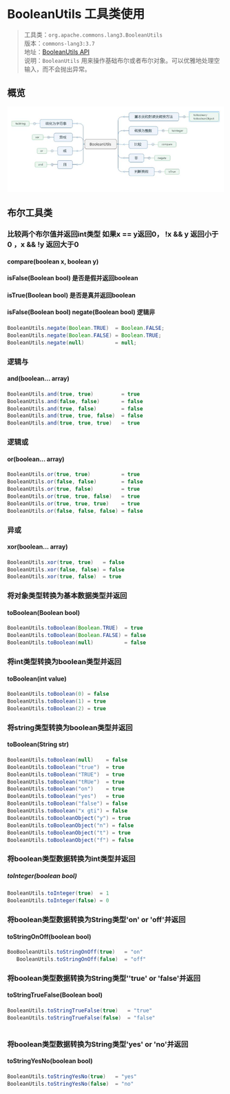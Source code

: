 # BooleanUtils 工具类使用 

> 工具类：`org.apache.commons.lang3.BooleanUtils`   
> 版本：`commons-lang3:3.7`  
> 地址：<a href="https://commons.apache.org/proper/commons-lang/javadocs/api-release/index.html" target="_blank">BooleanUtils API</a>  
> 说明：`BooleanUtils` 用来操作基础布尔或者布尔对象。可以优雅地处理空输入，而不会抛出异常。

## 概览

![BooleanUtils 类图](./img/BooleanUtils.jpg)

## 布尔工具类


###  比较两个布尔值并返回int类型 如果x == y返回0， !x && y 返回小于 0 ，x && !y 返回大于0
#### compare(boolean x, boolean y)
#### isFalse(Boolean bool) 是否是假并返回boolean

#### isTrue(Boolean bool) 是否是真并返回boolean

#### isFalse(Boolean bool) negate(Boolean bool) 逻辑非

```java
BooleanUtils.negate(Boolean.TRUE)  = Boolean.FALSE;
BooleanUtils.negate(Boolean.FALSE) = Boolean.TRUE;
BooleanUtils.negate(null)          = null;
```


###  逻辑与
#### and(boolean... array)

```java
BooleanUtils.and(true, true)         = true
BooleanUtils.and(false, false)       = false
BooleanUtils.and(true, false)        = false
BooleanUtils.and(true, true, false)  = false
BooleanUtils.and(true, true, true)   = true

```



###  逻辑或
####  or(boolean... array)
```java
BooleanUtils.or(true, true)          = true
BooleanUtils.or(false, false)        = false
BooleanUtils.or(true, false)         = true
BooleanUtils.or(true, true, false)   = true
BooleanUtils.or(true, true, true)    = true
BooleanUtils.or(false, false, false) = false
```

###  异或
#### xor(boolean... array)
```java
BooleanUtils.xor(true, true)   = false
BooleanUtils.xor(false, false) = false
BooleanUtils.xor(true, false)  = true

```

###  将对象类型转换为基本数据类型并返回
#### toBoolean(Boolean bool)
```java
BooleanUtils.toBoolean(Boolean.TRUE)  = true
BooleanUtils.toBoolean(Boolean.FALSE) = false
BooleanUtils.toBoolean(null)          = false

```
###  将int类型转换为boolean类型并返回
#### toBoolean(int value)
```java
BooleanUtils.toBoolean(0) = false
BooleanUtils.toBoolean(1) = true
BooleanUtils.toBoolean(2) = true

```

###  将string类型转换为boolean类型并返回
#### toBoolean(String str)

```java
BooleanUtils.toBoolean(null)    = false
BooleanUtils.toBoolean("true")  = true
BooleanUtils.toBoolean("TRUE")  = true
BooleanUtils.toBoolean("tRUe")  = true
BooleanUtils.toBoolean("on")    = true
BooleanUtils.toBoolean("yes")   = true
BooleanUtils.toBoolean("false") = false
BooleanUtils.toBoolean("x gti") = false
BooleanUtils.toBooleanObject("y") = true
BooleanUtils.toBooleanObject("n") = false
BooleanUtils.toBooleanObject("t") = true
BooleanUtils.toBooleanObject("f") = false

```
### 将boolean类型数据转换为int类型并返回
##### toInteger(boolean bool)
```java
BooleanUtils.toInteger(true)  = 1
BooleanUtils.toInteger(false) = 0

```
###  将boolean类型数据转换为String类型'on' or 'off'并返回
#### toStringOnOff(boolean bool)
```java
BooBooleanUtils.toStringOnOff(true)   = "on"
   BooleanUtils.toStringOnOff(false)  = "off"


```


###  将boolean类型数据转换为String类型''true' or 'false'并返回
#### toStringTrueFalse(Boolean bool)
```java
BooleanUtils.toStringTrueFalse(true)   = "true"
BooleanUtils.toStringTrueFalse(false)  = "false"



```

###  将boolean类型数据转换为String类型'yes' or 'no'并返回
#### toStringYesNo(boolean bool)
```java
BooleanUtils.toStringYesNo(true)   = "yes"
BooleanUtils.toStringYesNo(false)  = "no"
```




